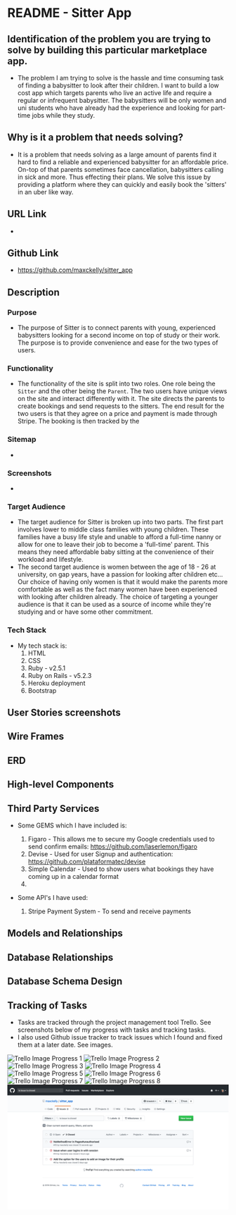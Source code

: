 # README - Sitter App

## Identification of the problem you are trying to solve by building this particular marketplace app.

- The problem I am trying to solve is the hassle and time consuming task of finding a babysitter to look after their children. I want to build a low cost app which targets parents who live an active life and require a regular or infrequent babysitter. The babysitters will be only women and uni students who have already had the experience and looking for part-time jobs while they study.

## Why is it a problem that needs solving?

- It is a problem that needs solving as a large amount of parents find it hard to find a reliable and experienced babysitter for an affordable price. On-top of that parents sometimes face cancellation, babysitters calling in sick and more. Thus effecting their plans. We solve this issue by providing a platform where they can quickly and easily book the 'sitters' in an uber like way. 

## URL Link
- 
## Github Link

- https://github.com/maxckelly/sitter_app

## Description
### Purpose

-  The purpose of Sitter is to connect parents with young, experienced babysitters looking for a second income on top of study or their work. The purpose is to provide convenience and ease for the two types of users.  

### Functionality 

- The functionality of the site is split into two roles. One role being the `Sitter` and the other being the `Parent`. The two users have unique views on the site and interact differently with it. The site directs the parents to create bookings and send requests to the sitters. The end result for the two users is that they agree on a price and payment is made through Stripe. The booking is then tracked by the 

### Sitemap
- 

### Screenshots 
- 

### Target Audience

- The target audience for Sitter is broken up into two parts. The first part involves lower to middle class families with young children. These families have a busy life style and unable to afford a full-time nanny or allow for one to leave their job to become a 'full-time' parent. This means they need affordable baby sitting at the convenience of their workload and lifestyle. 
- The second target audience is women between the age of 18 - 26 at university, on gap years, have a passion for looking after children etc... Our choice of having only women is that it would make the parents more comfortable as well as the fact many women have been experienced with looking after children already. The choice of targeting a younger audience is that it can be used as a source of income while they're studying and or have some other commitment.   

### Tech Stack

- My tech stack is: 
  1. HTML
  2. CSS
  3. Ruby - v2.5.1
  4. Ruby on Rails - v5.2.3
  5. Heroku deployment 
  6. Bootstrap

## User Stories screenshots 


## Wire Frames 

## ERD 

## High-level Components

## Third Party Services 

- Some GEMS which I have included is:
  1. Figaro - This allows me to secure my Google credentials used to send confirm emails: https://github.com/laserlemon/figaro 
  2. Devise - Used for user Signup and authentication: https://github.com/plataformatec/devise 
  3. Simple Calendar - Used to show users what bookings they have coming up in a calendar format
  4. 

- Some API's I have used:
  1. Stripe Payment System - To send and receive payments 

## Models and Relationships

## Database Relationships 

## Database Schema Design

## Tracking of Tasks

- Tasks are tracked through the project management tool Trello. See screenshots below of my progress with tasks and tracking tasks. 
- I also used Github issue tracker to track issues which I found and fixed them at a later date. See images. 

![Trello Image Progress 1](app/assets/images/readme/01_trello_image.png)
![Trello Image Progress 2](app/assets/images/readme/02_trello_image.png)
![Trello Image Progress 3](app/assets/images/readme/03_trello_image.png)
![Trello Image Progress 4](app/assets/images/readme/04_trello_image.png)
![Trello Image Progress 5](app/assets/images/readme/05_trello_image.png)
![Trello Image Progress 6](app/assets/images/readme/06_trello_image.png)
![Trello Image Progress 7](app/assets/images/readme/07_trello_image.png)
![Trello Image Progress 8](app/assets/images/readme/08_trello_image.png)
![Github Issue Tracker Image Progress 1](app/assets/images/readme/01_github_issue_tracker.png)



